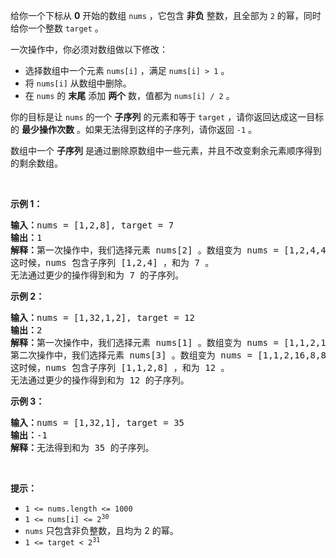 <p>给你一个下标从 <strong>0</strong>&nbsp;开始的数组&nbsp;<code>nums</code>&nbsp;，它包含 <strong>非负</strong>&nbsp;整数，且全部为 <code>2</code>&nbsp;的幂，同时给你一个整数&nbsp;<code>target</code>&nbsp;。</p>

<p>一次操作中，你必须对数组做以下修改：</p>

<ul>
	<li>选择数组中一个元素&nbsp;<code>nums[i]</code>&nbsp;，满足&nbsp;<code>nums[i] &gt; 1</code>&nbsp;。</li>
	<li>将&nbsp;<code>nums[i]</code>&nbsp;从数组中删除。</li>
	<li>在 <code>nums</code>&nbsp;的 <strong>末尾</strong>&nbsp;添加 <strong>两个</strong>&nbsp;数，值都为&nbsp;<code>nums[i] / 2</code>&nbsp;。</li>
</ul>

<p>你的目标是让 <code>nums</code>&nbsp;的一个 <strong>子序列</strong>&nbsp;的元素和等于&nbsp;<code>target</code>&nbsp;，请你返回达成这一目标的 <strong>最少操作次数</strong>&nbsp;。如果无法得到这样的子序列，请你返回 <code>-1</code>&nbsp;。</p>

<p>数组中一个 <strong>子序列</strong>&nbsp;是通过删除原数组中一些元素，并且不改变剩余元素顺序得到的剩余数组。</p>

<p>&nbsp;</p>

<p><strong class="example">示例 1：</strong></p>

<pre>
<b>输入：</b>nums = [1,2,8], target = 7
<b>输出：</b>1
<b>解释：</b>第一次操作中，我们选择元素 nums[2] 。数组变为 nums = [1,2,4,4] 。
这时候，nums 包含子序列 [1,2,4] ，和为 7 。
无法通过更少的操作得到和为 7 的子序列。
</pre>

<p><strong class="example">示例 2：</strong></p>

<pre>
<b>输入：</b>nums = [1,32,1,2], target = 12
<b>输出：</b>2
<b>解释：</b>第一次操作中，我们选择元素 nums[1] 。数组变为 nums = [1,1,2,16,16] 。
第二次操作中，我们选择元素 nums[3] 。数组变为 nums = [1,1,2,16,8,8] 。
这时候，nums 包含子序列 [1,1,2,8] ，和为 12 。
无法通过更少的操作得到和为 12 的子序列。</pre>

<p><strong class="example">示例 3：</strong></p>

<pre>
<b>输入：</b>nums = [1,32,1], target = 35
<b>输出：</b>-1
<b>解释：</b>无法得到和为 35 的子序列。
</pre>

<p>&nbsp;</p>

<p><strong>提示：</strong></p>

<ul>
	<li><code>1 &lt;= nums.length &lt;= 1000</code></li>
	<li><code>1 &lt;= nums[i] &lt;= 2<sup>30</sup></code></li>
	<li><code>nums</code>&nbsp;只包含非负整数，且均为 2 的幂。</li>
	<li><code>1 &lt;= target &lt; 2<sup>31</sup></code></li>
</ul>
